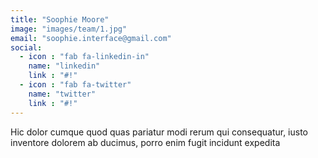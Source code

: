 ```yaml
---
title: "Soophie Moore"
image: "images/team/1.jpg"
email: "soophie.interface@gmail.com"
social:
  - icon : "fab fa-linkedin-in"
    name: "linkedin"
    link : "#!"
  - icon : "fab fa-twitter"
    name: "twitter"
    link : "#!"
---
```


Hic dolor cumque quod quas pariatur modi rerum qui consequatur, iusto inventore dolorem ab ducimus, porro enim fugit incidunt expedita